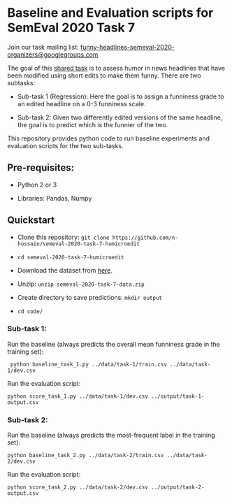 # Baseline and Evaluation scripts for SemEval 2020 Task 7
Join our task mailing list: <a href="mailto:funny-headlines-semeval-2020-organizers@googlegroups.com">funny-headlines-semeval-2020-organizers@googlegroups.com</a>

The goal of this <a href="provide link to task">shared task</a> is to assess humor in news headlines that have been modified using short edits to make them funny. There are two subtasks:

* Sub-task 1 (Regression): Here the goal is to assign a funniness grade to an edited headline on a 0-3 funniness scale.

* Sub-task 2: Given two differently edited versions of the same headline, the goal is to predict which is the funnier of the two.

This repository provides python code to run baseline experiments and evaluation scripts for the two sub-tasks.

## Pre-requisites:
* Python 2 or 3

* Libraries: Pandas, Numpy

## Quickstart
* Clone this repository: ```git clone https://github.com/n-hossain/semeval-2020-task-7-humicroedit```

* ```cd semeval-2020-task-7-humicroedit```

* Download the dataset from <a href="https://www.cs.rochester.edu/u/nhossain/semeval-2020-task-7-data.zip">here</a>.

* Unzip: ```unzip semeval-2020-task-7-data.zip```

* Create directory to save predictions: ```mkdir output```

* ```cd code/```

### Sub-task 1:
Run the baseline (always predicts the overall mean funniness grade in the training set):

```
 python baseline_task_1.py ../data/task-1/train.csv ../data/task-1/dev.csv
```

Run the evaluation script:

```
python score_task_1.py ../data/task-1/dev.csv ../output/task-1-output.csv
```

### Sub-task 2:
Run the baseline (always predicts the most-frequent label in the training set):

```
python baseline_task_2.py ../data/task-2/train.csv ../data/task-2/dev.csv
```

Run the evaluation script:

```
python score_task_2.py ../data/task-2/dev.csv ../output/task-2-output.csv
```

